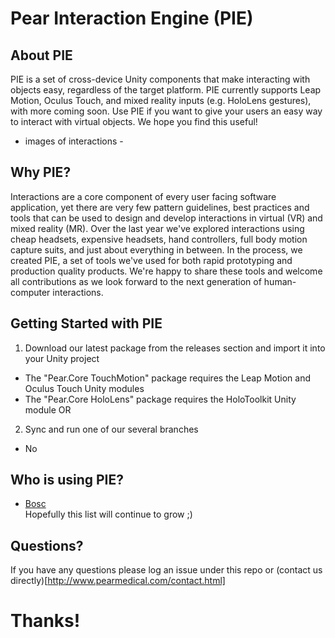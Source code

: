 # Pear Interaction Engine (PIE)

## About PIE
PIE is a set of cross-device Unity components that make interacting with objects easy, regardless of the target platform. PIE currently supports Leap Motion, Oculus Touch, and mixed reality inputs (e.g. HoloLens gestures), with more coming soon. Use PIE if you want to give your users an easy way to interact with virtual objects. We hope you find this useful!

- images of interactions -

## Why PIE?
Interactions are a core component of every user facing software application, yet there are very few pattern guidelines, best practices and tools that can be used to design and develop interactions in virtual (VR) and mixed reality (MR). Over the last year we've explored interactions using cheap headsets, expensive headsets, hand controllers, full body motion capture suits, and just about everything in between. In the process, we created PIE, a set of tools we've used for both rapid prototyping and production quality products. We're happy to share these tools and welcome all contributions as we look forward to the next generation of human-computer interactions.

## Getting Started with PIE
1) Download our latest package from the releases section and import it into your Unity project
  - The "Pear.Core TouchMotion" package requires the Leap Motion and Oculus Touch Unity modules
  - The "Pear.Core HoloLens" package requires the HoloToolkit Unity module
OR
2) Sync and run one of our several branches
  - No

## Who is using PIE?
- [Bosc](http://www.pearmedical.com/bosc.html)\
Hopefully this list will continue to grow ;)

## Questions?
If you have any questions please log an issue under this repo or (contact us directly)[http://www.pearmedical.com/contact.html]

# Thanks!

